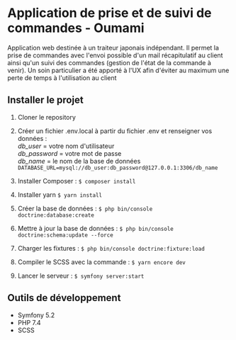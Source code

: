 # Application de prise et de suivi de commandes - Oumami
Application web destinée à un traiteur japonais indépendant. Il permet la prise de commandes avec l'envoi possible d'un mail récapitulatif au client ainsi qu'un suivi des commandes (gestion de l'état de la commande à venir). Un soin particulier a été apporté à l'UX afin d'éviter au maximum une perte de temps à l'utilisation au client

## Installer le projet
1. Cloner le repository
2. Créer un fichier .env.local à partir du fichier .env et renseigner vos données :  
*db_user* = votre nom d'utilisateur  
*db_password* = votre mot de passe  
*db_name* = le nom de la base de données  
`DATABASE_URL=mysql://db_user:db_password@127.0.0.1:3306/db_name`

3. Installer Composer :
`$ composer install`

4. Installer yarn
`$ yarn install`

5. Créer la base de données :
`$ php bin/console doctrine:database:create`

6. Mettre à jour la base de données :
`$ php bin/console doctrine:schema:update --force`

7. Charger les fixtures :
`$ php bin/console doctrine:fixture:load`

8. Compiler le SCSS avec la commande :
`$ yarn encore dev`

9. Lancer le serveur :
`$ symfony server:start`

## Outils de développement
* Symfony 5.2
* PHP 7.4
* SCSS
